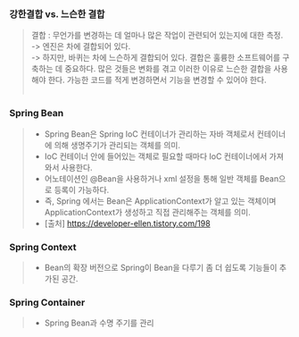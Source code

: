 ### 강한결합 vs. 느슨한 결합 
> 결합 : 무언가를 변경하는 데 얼마나 많은 작업이 관련되어 있는지에 대한 측정. <br/>
> -> 엔진은 차에 결합되어 있다. <br/>
> -> 하지만, 바퀴는 차에 느슨하게 결합되어 있다.
> 결합은 훌륭한 소프트웨어를 구축하는 데 중요하다. 
> 많은 것들은 변화를 겪고 이러한 이유로 느슨한 결합을 사용해야 한다. 
> 가능한 코드를 적게 변경하면서 기능을 변경할 수 있어야 한다. <br/><br/>

### Spring Bean
> * Spring Bean은 Spring IoC 컨테이너가 관리하는 자바 객체로서 컨테이너에 의해 생명주기가 관리되는 객체를 의미.
> * IoC 컨테이너 안에 들어있는 객체로 필요할 때마다 IoC 컨테이너에서 가져와서 사용한다.
> * 어노테이션인 @Bean을 사용하거나 xml 설정을 통해 일반 객체를 Bean으로 등록이 가능하다.
> * 즉, Spring 에서는 Bean은 ApplicationContext가 알고 있는 객체이며 ApplicationContext가 생성하고 직접 관리해주는 객체를 의미.
> * [출처] https://developer-ellen.tistory.com/198

### Spring Context
> * Bean의 확장 버전으로 Spring이 Bean을 다루기 좀 더 쉽도록 기능들이 추가된 공간.

### Spring Container 
> * Spring Bean과 수명 주기를 관리
